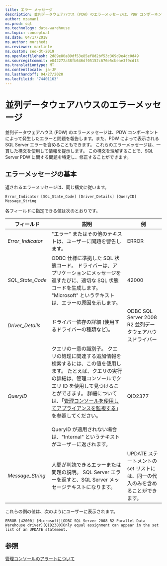 ```yaml
---
title: エラー メッセージ
description: 並列データウェアハウス (PDW) のエラーメッセージは、PDW コンポーネントによって発生したエラーと問題を報告します。また、PDW によって表示される SQL Server エラーを含めることもできます。 これらのエラーメッセージは、一貫した構文を使用して情報を提示します。 この構文を理解することで、問題を特定して修正することができます。
author: mzaman1
ms.prod: sql
ms.technology: data-warehouse
ms.topic: conceptual
ms.date: 04/17/2018
ms.author: murshedz
ms.reviewer: martinle
ms.custom: seo-dt-2019
ms.openlocfilehash: 2d89e80a89df53e85ef8d2bf53c369d9e4dc0d49
ms.sourcegitcommit: e042272a38fb646df05152c676e5cbeae3f9cd13
ms.translationtype: MT
ms.contentlocale: ja-JP
ms.lasthandoff: 04/27/2020
ms.locfileid: "74401163"
---
```

# <a name="error-messages-in-parallel-data-warehouse"></a>並列データウェアハウスのエラーメッセージ

並列データウェアハウス (PDW) のエラーメッセージは、PDW コンポーネントによって発生したエラーと問題を報告します。また、PDW によって表示される SQL Server エラーを含めることもできます。 これらのエラーメッセージは、一貫した構文を使用して情報を提示します。 この構文を理解することで、SQL Server PDW に関する問題を特定し、修正することができます。  
  
## <a name="error-message-basics"></a><a name="Basics"></a>エラーメッセージの基本  
返されるエラーメッセージは、同じ構文に従います。  
  
`Error_Indicator [SQL_State_Code] [Driver_Details] [QueryID] Message_String`  
  
各フィールドに指定できる値は次のとおりです。  
  
|フィールド|説明|例|  
|---------|---------------|-----------|  
|*Error_Indicator*|"エラー" またはその他のテキストは、ユーザーに問題を警告します。|ERROR|  
|*SQL_State_Code*|ODBC 仕様に準拠した SQL 状態コード。 ドライバーは、アプリケーションにメッセージを返すたびに、適切な SQL 状態コードを生成します。 "Microsoft" というテキストは、エラーの原因を示します。|42000|  
|*Driver_Details*|ドライバー依存の詳細 (使用するドライバーの種類など)。|ODBC SQL Server 2008 R2 並列データウェアハウスドライバー|  
|*QueryID*|クエリの一意の識別子。 クエリの処理に関連する追加情報を検索するには、この値を使用します。 たとえば、クエリの実行の詳細は、管理コンソールでクエリ ID を使用して見つけることができます。 詳細については、「[管理コンソールを使用してアプライアンスを監視する](monitor-the-appliance-by-using-the-admin-console.md)」を参照してください。<br /><br />QueryID が適用されない場合は、"Internal" というテキストがユーザーに返されます。|QID2377|  
|*Message_String*|人間が判読できるエラーまたは問題の説明。 SQL Server エラーを返すと、SQL Server メッセージテキストになります。|UPDATE ステートメントの set リストには、同一の代入のみを含めることができます。|  
  
これらの例の値は、次のようにユーザーに表示されます。  
  
`ERROR [42000] [Microsoft][ODBC SQL Server 2008 R2 Parallel Data Warehouse driver][QID2380]Only equal assignment can appear in the set list of an UPDATE statement.`  
  
## <a name="see-also"></a>参照  
<!-- MISSING LINKS 
[Common Metadata Query Examples &#40;SQL Server PDW&#41;](../sqlpdw/common-metadata-query-examples-sql-server-pdw.md)  
-->
[管理コンソールのアラートについて](understanding-admin-console-alerts.md)  
  
